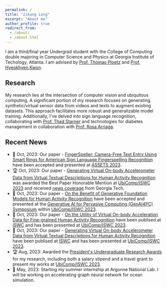 ```yaml
---
permalink: /
title: "Zikang Leng"
excerpt: "About me"
author_profile: true
redirect_from: 
  - /about/
  - /about.html
---
```


I am a third/final year Undergrad student with the College of Computing double majoring in Computer Science and Physics at 
Georgia Institute of Techology, Atlanta. I am advised by [Prof. Thomas Ploetz](https://www.cc.gatech.edu/people/thomas-ploetz) 
and [Prof. Hyeokhyen Kwon](https://kwonvitallab.github.io/members/hyeok-kwon.html).

  
  
## Research

My research lies at the intersection of computer vision and ubiquitous computing. A significant portion of my research focuses on generating synthetic/virtual sensor data from videos and texts to augment existing datasets. This approach facilitates more robust and generalizable model training. Additionally, I've delved into sign language recognition, collaborating with [Prof. Thad Starner](https://www.cc.gatech.edu/people/thad-starner) and technologies for diabetes management in collaboration with [Prof. Rosa Arriaga](https://sites.google.com/view/riarriaga/home?authuser=0).

## Recent News
 - 📖 Oct, 2023: Our paper - [FingerSpeller: Camera-Free Text Entry Using Smart Rings for American Sign Language Fingerspelling Recognition](https://dl.acm.org/doi/10.1145/3597638.3614491) have been accepted and presented at [ASSETS 2023](https://assets23.sigaccess.org/). 
 - 🏆 Oct, 2023:  Our paper - [Generating Virtual On-body Accelerometer Data from Virtual Textual Descriptions for Human Activity Recognition](https://dl.acm.org/doi/10.1145/3594738.3611361) was awarded the Best Paper Honorable Mention at [UbiComp/ISWC 2023](https://www.ubicomp.org/ubicomp-iswc-2023/) and received [news coverage](https://www.cc.gatech.edu/news/student-shows-chatgpt-can-save-time-resources-sensory-data-researchers) from Georgia Tech. 
 - 📖 Oct, 2023: Our paper - [On the Benefit of Generative Foundation Models for Human Activity Recognition](https://arxiv.org/abs/2310.12085) have been accepted and presented at the [Generative AI for Pervasive Computing (GenAI4PC) Symposium](https://www.ubicomp.org/ubicomp-iswc-2023/program/workshops-and-symposia/genai4pc-symposium/) within [UbiComp/ISWC 2023](https://www.ubicomp.org/ubicomp-iswc-2023/).
 - 📖 Oct, 2023: Our paper - [On the Utility of Virtual On-body Acceleration Data for Fine-grained Human Activity Recognition](https://dl.acm.org/doi/10.1145/3594738.3611364) have been publised at [ISWC](https://dl.acm.org/doi/proceedings/10.1145/3594738) and has been presented at [UbiComp/ISWC 2023](https://www.ubicomp.org/ubicomp-iswc-2023/).
 - 📖 Oct, 2023: Our paper - [Generating Virtual On-body Accelerometer Data from Virtual Textual Descriptions for Human Activity Recognition](https://dl.acm.org/doi/10.1145/3594738.3611361) have been publised at [ISWC](https://dl.acm.org/doi/proceedings/10.1145/3594738) and has been presented at [UbiComp/ISWC 2023](https://www.ubicomp.org/ubicomp-iswc-2023/).
 - 🏆 Aug, 2023: Awarded the [President's Undergraduate Research Awards](https://undergradresearch.gatech.edu/content/presidents-undergraduate-research-awards) for my research, including both a salary stipend and a travel grant to present my works at [UbiComp/ISWC 2023](https://www.ubicomp.org/ubicomp-iswc-2023/).
 - 🎉 May, 2023: Starting my summer internship at Argonne National Lab. I will be working on accelerating graph neural network for ocean simulation. 
 
